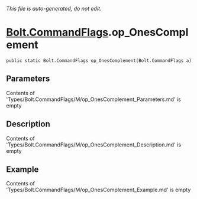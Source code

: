 *This file is auto-generated, do not edit.*

# [Bolt.CommandFlags](Types/Bolt.CommandFlags.md).op_OnesComplement
`public static Bolt.CommandFlags op_OnesComplement(Bolt.CommandFlags a)`
## Parameters
Contents of 'Types/Bolt.CommandFlags/M/op_OnesComplement_Parameters.md' is empty
## Description
Contents of 'Types/Bolt.CommandFlags/M/op_OnesComplement_Description.md' is empty
## Example
Contents of 'Types/Bolt.CommandFlags/M/op_OnesComplement_Example.md' is empty
